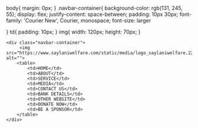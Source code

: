 <!DOCTYPE html>
<html lang="en">
<head>
    <meta charset="UTF-8">
    <meta name="viewport" content="width=device-width, initial-scale=1.0">
    <title>Nav bar</title>
    <link rel="stylesheet" href="style.css">
</head>
  body{
    margin: 0px;
}
.navbar-container{
    background-color: rgb(131, 245, 55);
    display: flex;
    justify-content: space-between;
    padding: 10px 30px;
    font-family: 'Courier New', Courier, monospace;
    font-size: larger

}
td{
    padding: 10px;
}
img{
    width: 120px;
    height: 70px;
}

    
<body>
    
    <div class="navbar-container">
         <img src="https://www.saylaniwelfare.com/static/media/logo_saylaniwelfare.22bf709605809177256c.png" alt="">
        <table>
            <td>HOME</td>
            <td>ABOUT</td>
            <td>SERVICE</td>
            <td>MEDIA</td>
            <td>CONTACT US</td>
            <td>BANK DETAILS</td>
            <td>OTHER WEBSITE</td>
            <td>DONATE NOW</td>
            <td>BE A SPONSOR</td>
        </table>
    </div>
    
</body>
</html>
